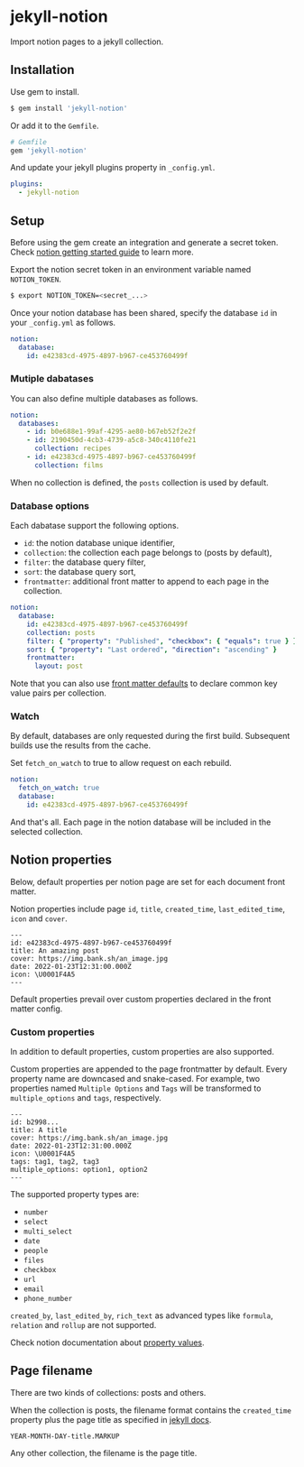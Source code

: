 # jekyll-notion

Import notion pages to a jekyll collection.

## Installation

Use gem to install.
```bash
$ gem install 'jekyll-notion'
```

Or add it to the `Gemfile`.
```ruby
# Gemfile
gem 'jekyll-notion'
```

And update your jekyll plugins property in `_config.yml`.

```yml
plugins:
  - jekyll-notion
```

## Setup

Before using the gem create an integration and generate a secret token. Check [notion getting started guide](https://developers.notion.com/docs/getting-started) to learn more.

Export the notion secret token in an environment variable named `NOTION_TOKEN`.

```bash
$ export NOTION_TOKEN=<secret_...>
```

Once your notion database has been shared, specify the  database `id` in your `_config.yml` as follows.

```yml
notion:
  database:
    id: e42383cd-4975-4897-b967-ce453760499f
```

### Mutiple dabatases

You can also define multiple databases as follows.

```yml
notion:
  databases:
    - id: b0e688e1-99af-4295-ae80-b67eb52f2e2f
    - id: 2190450d-4cb3-4739-a5c8-340c4110fe21
      collection: recipes
    - id: e42383cd-4975-4897-b967-ce453760499f 
      collection: films
```

When no collection is defined, the `posts` collection is used by default.

### Database options

Each dabatase support the following options.

* `id`: the notion database unique identifier,
* `collection`: the collection each page belongs to (posts by default),
* `filter`: the database query filter,
* `sort`: the database query sort,
* `frontmatter`: additional front matter to append to each page in the collection.

```yml
notion:
  database:
    id: e42383cd-4975-4897-b967-ce453760499f
    collection: posts
    filter: { "property": "Published", "checkbox": { "equals": true } }
    sort: { "property": "Last ordered", "direction": "ascending" }
    frontmatter:
      layout: post
```

Note that you can also use [front matter defaults](https://jekyllrb.com/docs/configuration/front-matter-defaults/) to declare common key value pairs per collection.

### Watch

By default, databases are only requested during the first build. Subsequent builds use the results from the cache.

Set `fetch_on_watch` to true to allow request on each rebuild.

```yml
notion:
  fetch_on_watch: true
  database:
    id: e42383cd-4975-4897-b967-ce453760499f
```

And that's all. Each page in the notion database will be included in the selected collection.

## Notion properties

Below, default properties per notion page are set for each document front matter.

Notion properties include page `id`, `title`, `created_time`, `last_edited_time`, `icon` and `cover`.

```
---
id: e42383cd-4975-4897-b967-ce453760499f
title: An amazing post
cover: https://img.bank.sh/an_image.jpg
date: 2022-01-23T12:31:00.000Z
icon: \U0001F4A5
---
```

Default properties prevail over custom properties declared in the front matter config.

### Custom properties

In addition to default properties, custom properties are also supported.

Custom properties are appended to the page frontmatter by default. Every property name are downcased and snake-cased.
For example, two properties named `Multiple Options` and `Tags` will be transformed to `multiple_options` and `tags`, respectively.

```
---
id: b2998...
title: A title
cover: https://img.bank.sh/an_image.jpg
date: 2022-01-23T12:31:00.000Z
icon: \U0001F4A5
tags: tag1, tag2, tag3
multiple_options: option1, option2
---
```

The supported property types are:

* `number`
* `select`
* `multi_select`
* `date`
* `people`
* `files`
* `checkbox`
* `url`
* `email`
* `phone_number`

`created_by`, `last_edited_by`, `rich_text` as advanced types like `formula`, `relation` and `rollup` are not supported.

Check notion documentation about [property values](https://developers.notion.com/reference/property-value-object#all-property-values).

## Page filename

There are two kinds of collections: posts and others.

When the collection is posts, the filename format contains the `created_time` property plus the page title as specified in [jekyll docs](https://jekyllrb.com/docs/posts/#creating-posts).

```
YEAR-MONTH-DAY-title.MARKUP
```

Any other collection, the filename is the page title.
